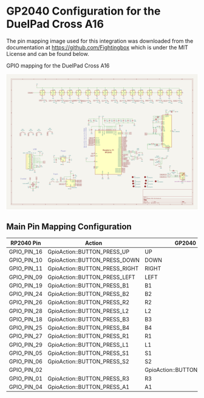 # GP2040 Configuration for the DuelPad Cross A16

The pin mapping image used for this integration was downloaded from the documentation at https://github.com/Fightingbox which is under the MIT License and can be found below.

GPIO mapping for the DuelPad Cross A16

![Pin Mapping](assets/DuelPadA16_Pin_Mapping.jpg)

## Main Pin Mapping Configuration

| RP2040 Pin | Action                        | GP2040 | Xinput | Switch | PS3/4/5  | Dinput | Arcade  |
|------------|-------------------------------|--------|--------|--------|----------|--------|---------|
|GPIO_PIN_16 |GpioAction::BUTTON_PRESS_UP    | UP     | UP     | UP      | UP       | UP     | UP     |
|GPIO_PIN_10 |GpioAction::BUTTON_PRESS_DOWN  | DOWN   | DOWN   | DOWN    | DOWN     | DOWN   | DOWN   |
|GPIO_PIN_11 |GpioAction::BUTTON_PRESS_RIGHT | RIGHT  | RIGHT  | RIGHT   | RIGHT    | RIGHT  | RIGHT  |
|GPIO_PIN_09 |GpioAction::BUTTON_PRESS_LEFT  | LEFT   | LEFT   | LEFT    | LEFT     | LEFT   | LEFT   |
|GPIO_PIN_19 |GpioAction::BUTTON_PRESS_B1    | B1     | A      | B       | Cross    | 2      | K1     |
|GPIO_PIN_24 |GpioAction::BUTTON_PRESS_B2    | B2     | B      | A       | Circle   | 3      | K2     |
|GPIO_PIN_26 |GpioAction::BUTTON_PRESS_R2    | R2     | RT     | ZR      | R2       | 8      | K3     |
|GPIO_PIN_28 |GpioAction::BUTTON_PRESS_L2    | L2     | LT     | ZL      | L2       | 7      | K4     |
|GPIO_PIN_18 |GpioAction::BUTTON_PRESS_B3    | B3     | X      | Y       | Square   | 1      | P1     |
|GPIO_PIN_25 |GpioAction::BUTTON_PRESS_B4    | B4     | Y      | X       | Triangle | 4      | P2     |
|GPIO_PIN_27 |GpioAction::BUTTON_PRESS_R1    | R1     | RB     | R       | R1       | 6      | P3     |
|GPIO_PIN_29 |GpioAction::BUTTON_PRESS_L1    | L1     | LB     | L       | L1       | 5      | P4     |
|GPIO_PIN_05 |GpioAction::BUTTON_PRESS_S1    | S1     | Back   | Minus   | Select   | 9      | Coin   |
|GPIO_PIN_06 |GpioAction::BUTTON_PRESS_S2    | S2     | Start  | Plus    | Start    | 10     | Start  |
|GPIO_PIN_02 ||GpioAction::BUTTON_PRESS_L3   | L3     | LS     | LS      | L3       | 11     | LS     |
|GPIO_PIN_01 |GpioAction::BUTTON_PRESS_R3    | R3     | RS     | RS      | R3       | 12     | RS     |
|GPIO_PIN_04 |GpioAction::BUTTON_PRESS_A1    | A1     | Guide  | Home    | PS       | 13     | ~      |